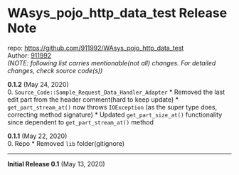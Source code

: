 # WAsys_pojo_http_data_test Release Note

repo: https://github.com/911992/WAsys_pojo_http_data_test  
Author: [911992](https://github.com/911992)  
*(NOTE: following list carries mentionable(not all) changes. For detailed changes, check source code(s))*  

**0.1.2** (May 24, 2020)  
0. `Source_Code::Sample_Request_Data_Handler_Adapter`
    * Removed the last edit part from the header comment(hard to keep update)
    * `get_part_stream_at()` now throws `IOException` (as the super type does, correcting method signature)
    * Updated `get_part_size_at()` functionality since dependent to `get_part_stream_at()` method

**0.1.1** (May 22, 2020)  
0. Repo
    * Removed `lib` folder(gitignore)

<hr/>

**Initial Release 0.1** (May 13, 2020)